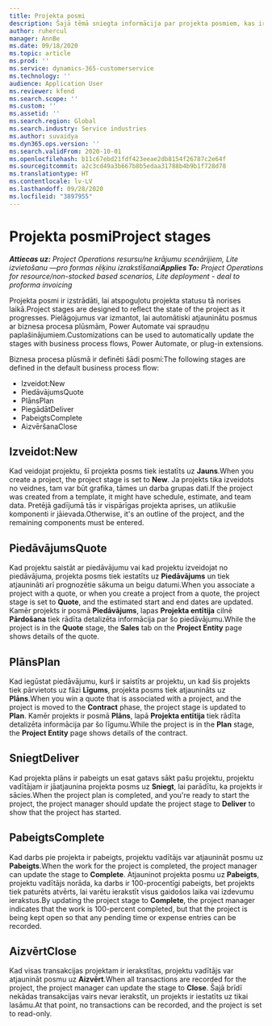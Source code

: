 ```yaml
---
title: Projekta posmi
description: Šajā tēmā sniegta informācija par projekta posmiem, kas ir pieejami Microsoft Dynamics Project Operations.
author: ruhercul
manager: AnnBe
ms.date: 09/18/2020
ms.topic: article
ms.prod: ''
ms.service: dynamics-365-customerservice
ms.technology: ''
audience: Application User
ms.reviewer: kfend
ms.search.scope: ''
ms.custom: ''
ms.assetid: ''
ms.search.region: Global
ms.search.industry: Service industries
ms.author: suvaidya
ms.dyn365.ops.version: ''
ms.search.validFrom: 2020-10-01
ms.openlocfilehash: b11c67ebd21fdf423eeae2db8154f26787c2e64f
ms.sourcegitcommit: a2c3cd49a3b667b8b5edaa31788b4b9b1f728d78
ms.translationtype: HT
ms.contentlocale: lv-LV
ms.lasthandoff: 09/28/2020
ms.locfileid: "3897955"
---
```

# <a name="project-stages"></a><span data-ttu-id="b519f-103">Projekta posmi</span><span class="sxs-lookup"><span data-stu-id="b519f-103">Project stages</span></span>

<span data-ttu-id="b519f-104">_**Attiecas uz:** Project Operations resursu/ne krājumu scenārijiem, Lite izvietošanu —pro formas rēķinu izrakstīšanai_</span><span class="sxs-lookup"><span data-stu-id="b519f-104">_**Applies To:** Project Operations for resource/non-stocked based scenarios, Lite deployment - deal to proforma invoicing_</span></span>

<span data-ttu-id="b519f-105">Projekta posmi ir izstrādāti, lai atspoguļotu projekta statusu tā norises laikā.</span><span class="sxs-lookup"><span data-stu-id="b519f-105">Project stages are designed to reflect the state of the project as it progresses.</span></span> <span data-ttu-id="b519f-106">Pielāgojumus var izmantot, lai automātiski atjauninātu posmus ar biznesa procesa plūsmām, Power Automate vai spraudņu paplašinājumiem.</span><span class="sxs-lookup"><span data-stu-id="b519f-106">Customizations can be used to automatically update the stages with business process flows, Power Automate, or plug-in extensions.</span></span>

<span data-ttu-id="b519f-107">Biznesa procesa plūsmā ir definēti šādi posmi:</span><span class="sxs-lookup"><span data-stu-id="b519f-107">The following stages are defined in the default business process flow:</span></span>

- <span data-ttu-id="b519f-108">Izveidot:</span><span class="sxs-lookup"><span data-stu-id="b519f-108">New</span></span>
- <span data-ttu-id="b519f-109">Piedāvājums</span><span class="sxs-lookup"><span data-stu-id="b519f-109">Quote</span></span>
- <span data-ttu-id="b519f-110">Plāns</span><span class="sxs-lookup"><span data-stu-id="b519f-110">Plan</span></span>
- <span data-ttu-id="b519f-111">Piegādāt</span><span class="sxs-lookup"><span data-stu-id="b519f-111">Deliver</span></span>
- <span data-ttu-id="b519f-112">Pabeigts</span><span class="sxs-lookup"><span data-stu-id="b519f-112">Complete</span></span>
- <span data-ttu-id="b519f-113">Aizvēršana</span><span class="sxs-lookup"><span data-stu-id="b519f-113">Close</span></span> 

## <a name="new"></a><span data-ttu-id="b519f-114">Izveidot:</span><span class="sxs-lookup"><span data-stu-id="b519f-114">New</span></span>

<span data-ttu-id="b519f-115">Kad veidojat projektu, šī projekta posms tiek iestatīts uz **Jauns**.</span><span class="sxs-lookup"><span data-stu-id="b519f-115">When you create a project, the project stage is set to **New**.</span></span> <span data-ttu-id="b519f-116">Ja projekts tika izveidots no veidnes, tam var būt grafika, tāmes un darba grupas dati.</span><span class="sxs-lookup"><span data-stu-id="b519f-116">If the project was created from a template, it might have schedule, estimate, and team data.</span></span> <span data-ttu-id="b519f-117">Pretējā gadījumā tās ir vispārīgas projekta aprises, un atlikušie komponenti ir jāievada.</span><span class="sxs-lookup"><span data-stu-id="b519f-117">Otherwise, it's an outline of the project, and the remaining components must be entered.</span></span>

## <a name="quote"></a><span data-ttu-id="b519f-118">Piedāvājums</span><span class="sxs-lookup"><span data-stu-id="b519f-118">Quote</span></span>

<span data-ttu-id="b519f-119">Kad projektu saistāt ar piedāvājumu vai kad projektu izveidojat no piedāvājuma, projekta posms tiek iestatīts uz **Piedāvājums** un tiek atjaunināti arī prognozētie sākuma un beigu datumi.</span><span class="sxs-lookup"><span data-stu-id="b519f-119">When you associate a project with a quote, or when you create a project from a quote, the project stage is set to **Quote**, and the estimated start and end dates are updated.</span></span> <span data-ttu-id="b519f-120">Kamēr projekts ir posmā **Piedāvājums**, lapas **Projekta entītija** cilnē **Pārdošana** tiek rādīta detalizēta informācija par šo piedāvājumu.</span><span class="sxs-lookup"><span data-stu-id="b519f-120">While the project is in the **Quote** stage, the **Sales** tab on the **Project Entity** page shows details of the quote.</span></span>

## <a name="plan"></a><span data-ttu-id="b519f-121">Plāns</span><span class="sxs-lookup"><span data-stu-id="b519f-121">Plan</span></span>

<span data-ttu-id="b519f-122">Kad iegūstat piedāvājumu, kurš ir saistīts ar projektu, un kad šis projekts tiek pārvietots uz fāzi **Līgums**, projekta posms tiek atjaunināts uz **Plāns**.</span><span class="sxs-lookup"><span data-stu-id="b519f-122">When you win a quote that is associated with a project, and the project is moved to the **Contract** phase, the project stage is updated to **Plan**.</span></span> <span data-ttu-id="b519f-123">Kamēr projekts ir posmā **Plāns**, lapā **Projekta entītija** tiek rādīta detalizēta informācija par šo līgumu.</span><span class="sxs-lookup"><span data-stu-id="b519f-123">While the project is in the **Plan** stage, the **Project Entity** page shows details of the contract.</span></span>

## <a name="deliver"></a><span data-ttu-id="b519f-124">Sniegt</span><span class="sxs-lookup"><span data-stu-id="b519f-124">Deliver</span></span>

<span data-ttu-id="b519f-125">Kad projekta plāns ir pabeigts un esat gatavs sākt pašu projektu, projektu vadītājam ir jāatjaunina projekta posms uz **Sniegt**, lai parādītu, ka projekts ir sācies.</span><span class="sxs-lookup"><span data-stu-id="b519f-125">When the project plan is completed, and you're ready to start the project, the project manager should update the project stage to **Deliver** to show that the project has started.</span></span>

## <a name="complete"></a><span data-ttu-id="b519f-126">Pabeigts</span><span class="sxs-lookup"><span data-stu-id="b519f-126">Complete</span></span> 

<span data-ttu-id="b519f-127">Kad darbs pie projekta ir pabeigts, projektu vadītājs var atjaunināt posmu uz **Pabeigts**.</span><span class="sxs-lookup"><span data-stu-id="b519f-127">When the work for the project is completed, the project manager can update the stage to **Complete**.</span></span> <span data-ttu-id="b519f-128">Atjauninot projekta posmu uz **Pabeigts**, projektu vadītājs norāda, ka darbs ir 100-procentīgi pabeigts, bet projekts tiek paturēts atvērts, lai varētu ierakstīt visus gaidošos laika vai izdevumu ierakstus.</span><span class="sxs-lookup"><span data-stu-id="b519f-128">By updating the project stage to **Complete**, the project manager indicates that the work is 100-percent completed, but that the project is being kept open so that any pending time or expense entries can be recorded.</span></span>

## <a name="close"></a><span data-ttu-id="b519f-129">Aizvērt</span><span class="sxs-lookup"><span data-stu-id="b519f-129">Close</span></span>

<span data-ttu-id="b519f-130">Kad visas transakcijas projektam ir ierakstītas, projektu vadītājs var atjaunināt posmu uz **Aizvērt**.</span><span class="sxs-lookup"><span data-stu-id="b519f-130">When all transactions are recorded for the project, the project manager can update the stage to **Close**.</span></span> <span data-ttu-id="b519f-131">Šajā brīdī nekādas transakcijas vairs nevar ierakstīt, un projekts ir iestatīts uz tikai lasāmu.</span><span class="sxs-lookup"><span data-stu-id="b519f-131">At that point, no transactions can be recorded, and the project is set to read-only.</span></span>


